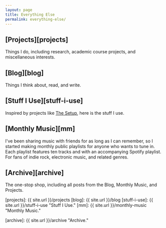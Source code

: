 ```yaml
---
layout: page
title: Everything Else
permalink: everything-else/
---
```


## [Projects][projects]
Things I do, including research, academic course projects, and miscellaneous interests.

## [Blog][blog]
Things I think about, read, and write.

## [Stuff I Use][stuff-i-use]
Inspired by projects like [The Setup][the-setup], here is the stuff I use.

## [Monthly Music][mm]
I've been sharing music with friends for as long as I can remember, so I started making monthly public playlists for anyone who wants to tune in.
Each playlist features ten tracks and with an accompanying Spotify playlist.
For fans of indie rock, electronic music, and related genres.

<!-- # [Photos][photos]
I'm no professional photographer, but sometimes I take pictures.
I shoot with a [Nikon D80][d80], but I always have an iPhone at my side.
You can also find me on [Instagram][insta]. -->

## [Archive][archive]
The one-stop shop, including all posts from the Blog, Monthly Music, and Projects. 

[projects]: {{ site.url }}/projects
[blog]: {{ site.url }}/blog
[stuff-i-use]: {{ site.url }}/stuff-i-use "Stuff I Use."
[mm]: {{ site.url }}/monthly-music "Monthly Music."
<!-- [photos]: {{ site.url }}/photos "Photos." -->
[archive]: {{ site.url }}/archive "Archive."

[d80]: http://www.nikonusa.com/en/Nikon-Products/Product-Archive/dslr-cameras/D80.html "Nikon D80."
[insta]: https://instagram.com/fredhohman/ "My Instagram Account."
[the-setup]: https://usesthis.com "The Setup."